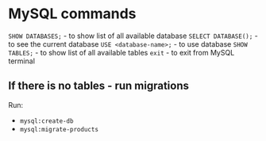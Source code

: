 # MySQL commands

`SHOW DATABASES;` - to show list of all available database
`SELECT DATABASE();` - to see the current database
`USE <database-name>;` - to use database
`SHOW TABLES;` - to show list of all available tables
`exit` - to exit from MySQL terminal

## If there is no tables - run migrations
Run:
- `mysql:create-db`
- `mysql:migrate-products`
